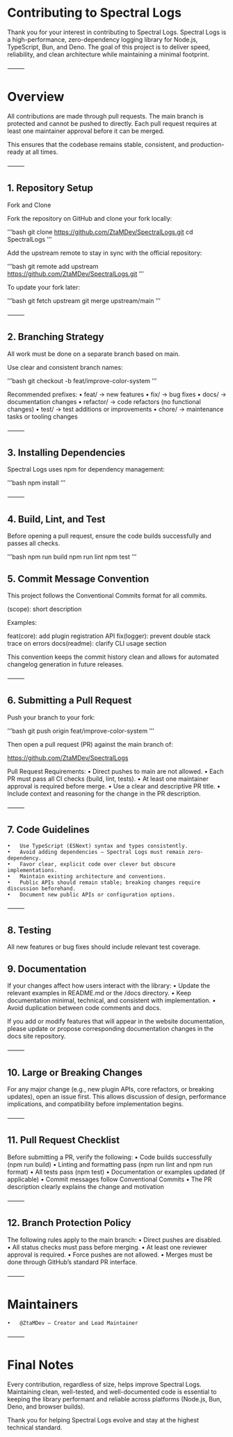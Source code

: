 # Contributing to Spectral Logs

Thank you for your interest in contributing to Spectral Logs.
Spectral Logs is a high-performance, zero-dependency logging library for Node.js, TypeScript, Bun, and Deno.
The goal of this project is to deliver speed, reliability, and clean architecture while maintaining a minimal footprint.

⸻

# Overview

All contributions are made through pull requests.
The main branch is protected and cannot be pushed to directly.
Each pull request requires at least one maintainer approval before it can be merged.

This ensures that the codebase remains stable, consistent, and production-ready at all times.

⸻

## 1. Repository Setup

Fork and Clone

Fork the repository on GitHub and clone your fork locally:

’’’bash
git clone https://github.com/ZtaMDev/SpectralLogs.git
cd SpectralLogs
’’’

Add the upstream remote to stay in sync with the official repository:

’’’bash
git remote add upstream https://github.com/ZtaMDev/SpectralLogs.git
’’’

To update your fork later:

’’’bash
git fetch upstream
git merge upstream/main
’’’

⸻

## 2. Branching Strategy

All work must be done on a separate branch based on main.

Use clear and consistent branch names:

’’’bash
git checkout -b feat/improve-color-system
’’’

Recommended prefixes:
	•	feat/ → new features
	•	fix/ → bug fixes
	•	docs/ → documentation changes
	•	refactor/ → code refactors (no functional changes)
	•	test/ → test additions or improvements
	•	chore/ → maintenance tasks or tooling changes

⸻

## 3. Installing Dependencies

Spectral Logs uses npm for dependency management:

’’’bash
npm install
’’’

⸻

## 4. Build, Lint, and Test

Before opening a pull request, ensure the code builds successfully and passes all checks.

’’’bash
npm run build
npm run lint
npm test
’’’

## 5. Commit Message Convention

This project follows the Conventional Commits format for all commits.

<type>(scope): short description

Examples:

feat(core): add plugin registration API
fix(logger): prevent double stack trace on errors
docs(readme): clarify CLI usage section

This convention keeps the commit history clean and allows for automated changelog generation in future releases.

⸻

## 6. Submitting a Pull Request

Push your branch to your fork:

’’’bash
git push origin feat/improve-color-system
’’’

Then open a pull request (PR) against the main branch of:

https://github.com/ZtaMDev/SpectralLogs

Pull Request Requirements:
	•	Direct pushes to main are not allowed.
	•	Each PR must pass all CI checks (build, lint, tests).
	•	At least one maintainer approval is required before merge.
	•	Use a clear and descriptive PR title.
	•	Include context and reasoning for the change in the PR description.

⸻

## 7. Code Guidelines
	•	Use TypeScript (ESNext) syntax and types consistently.
	•	Avoid adding dependencies — Spectral Logs must remain zero-dependency.
	•	Favor clear, explicit code over clever but obscure implementations.
	•	Maintain existing architecture and conventions.
	•	Public APIs should remain stable; breaking changes require discussion beforehand.
	•	Document new public APIs or configuration options.

⸻

## 8. Testing

All new features or bug fixes should include relevant test coverage.

## 9. Documentation

If your changes affect how users interact with the library:
	•	Update the relevant examples in README.md or the /docs directory.
	•	Keep documentation minimal, technical, and consistent with implementation.
	•	Avoid duplication between code comments and docs.

If you add or modify features that will appear in the website documentation, please update or propose corresponding documentation changes in the docs site repository.

⸻

## 10. Large or Breaking Changes

For any major change (e.g., new plugin APIs, core refactors, or breaking updates), open an issue first.
This allows discussion of design, performance implications, and compatibility before implementation begins.

⸻

## 11. Pull Request Checklist

Before submitting a PR, verify the following:
	•	Code builds successfully (npm run build)
	•	Linting and formatting pass (npm run lint and npm run format)
	•	All tests pass (npm test)
	•	Documentation or examples updated (if applicable)
	•	Commit messages follow Conventional Commits
	•	The PR description clearly explains the change and motivation

⸻

## 12. Branch Protection Policy

The following rules apply to the main branch:
	•	Direct pushes are disabled.
	•	All status checks must pass before merging.
	•	At least one reviewer approval is required.
	•	Force pushes are not allowed.
	•	Merges must be done through GitHub’s standard PR interface.

⸻

# Maintainers
	•	@ZtaMDev — Creator and Lead Maintainer

⸻

# Final Notes

Every contribution, regardless of size, helps improve Spectral Logs.
Maintaining clean, well-tested, and well-documented code is essential to keeping the library performant and reliable across platforms (Node.js, Bun, Deno, and browser builds).

Thank you for helping Spectral Logs evolve and stay at the highest technical standard.
